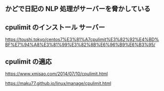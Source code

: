 ## かどで日記の NLP 処理がサーバーを脅かしている

## cpulimit のインストール サーバー

https://toushi.tokyo/centos7%E3%81%A7cpulimit%E3%82%92%E4%BD%BF%E7%94%A8%E3%81%99%E3%82%8B%E6%96%B9%E6%B3%95/

## cpulimit の適応

https://www.xmisao.com/2014/07/10/cpulimit.html

https://maku77.github.io/linux/manage/cpulimit.html
